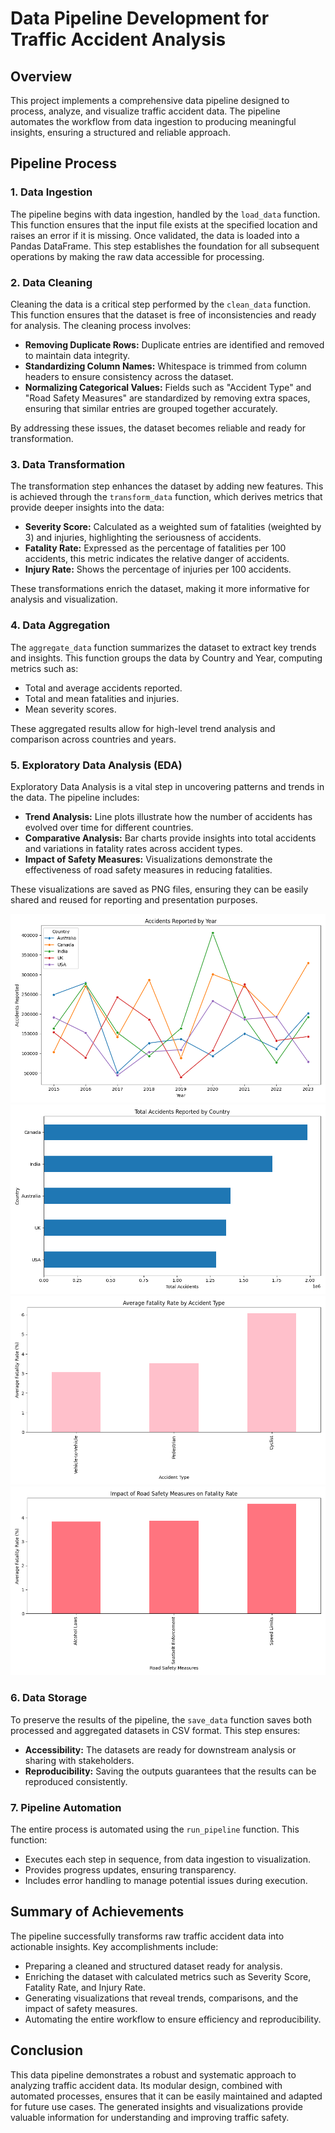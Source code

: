 # Data Pipeline Development for Traffic Accident Analysis

## Overview
This project implements a comprehensive data pipeline designed to process, analyze, and visualize traffic accident data. The pipeline automates the workflow from data ingestion to producing meaningful insights, ensuring a structured and reliable approach.

## Pipeline Process

### 1. Data Ingestion
The pipeline begins with data ingestion, handled by the `load_data` function. This function ensures that the input file exists at the specified location and raises an error if it is missing. Once validated, the data is loaded into a Pandas DataFrame. This step establishes the foundation for all subsequent operations by making the raw data accessible for processing.

### 2. Data Cleaning
Cleaning the data is a critical step performed by the `clean_data` function. This function ensures that the dataset is free of inconsistencies and ready for analysis. The cleaning process involves:

- **Removing Duplicate Rows:** Duplicate entries are identified and removed to maintain data integrity.
- **Standardizing Column Names:** Whitespace is trimmed from column headers to ensure consistency across the dataset.
- **Normalizing Categorical Values:** Fields such as "Accident Type" and "Road Safety Measures" are standardized by removing extra spaces, ensuring that similar entries are grouped together accurately.

By addressing these issues, the dataset becomes reliable and ready for transformation.

### 3. Data Transformation
The transformation step enhances the dataset by adding new features. This is achieved through the `transform_data` function, which derives metrics that provide deeper insights into the data:

- **Severity Score:** Calculated as a weighted sum of fatalities (weighted by 3) and injuries, highlighting the seriousness of accidents.
- **Fatality Rate:** Expressed as the percentage of fatalities per 100 accidents, this metric indicates the relative danger of accidents.
- **Injury Rate:** Shows the percentage of injuries per 100 accidents.

These transformations enrich the dataset, making it more informative for analysis and visualization.

### 4. Data Aggregation
The `aggregate_data` function summarizes the dataset to extract key trends and insights. This function groups the data by Country and Year, computing metrics such as:

- Total and average accidents reported.
- Total and mean fatalities and injuries.
- Mean severity scores.

These aggregated results allow for high-level trend analysis and comparison across countries and years.

### 5. Exploratory Data Analysis (EDA)
Exploratory Data Analysis is a vital step in uncovering patterns and trends in the data. The pipeline includes:

- **Trend Analysis:** Line plots illustrate how the number of accidents has evolved over time for different countries.
- **Comparative Analysis:** Bar charts provide insights into total accidents and variations in fatality rates across accident types.
- **Impact of Safety Measures:** Visualizations demonstrate the effectiveness of road safety measures in reducing fatalities.

These visualizations are saved as PNG files, ensuring they can be easily shared and reused for reporting and presentation purposes.

![alt text](https://github.com/BDT-Masters/Data-Pipeline-Development/blob/main/images/eda_accidents_reported.png)
![alt text](https://github.com/BDT-Masters/Data-Pipeline-Development/blob/main/images/total_accidents_reported.png)
![alt text](https://github.com/BDT-Masters/Data-Pipeline-Development/blob/main/images/average_fatality_rate.png)
![alt text](https://github.com/BDT-Masters/Data-Pipeline-Development/blob/main/images/impact_road_safety_measures.png)

### 6. Data Storage
To preserve the results of the pipeline, the `save_data` function saves both processed and aggregated datasets in CSV format. This step ensures:

- **Accessibility:** The datasets are ready for downstream analysis or sharing with stakeholders.
- **Reproducibility:** Saving the outputs guarantees that the results can be reproduced consistently.

### 7. Pipeline Automation
The entire process is automated using the `run_pipeline` function. This function:

- Executes each step in sequence, from data ingestion to visualization.
- Provides progress updates, ensuring transparency.
- Includes error handling to manage potential issues during execution.

## Summary of Achievements
The pipeline successfully transforms raw traffic accident data into actionable insights. Key accomplishments include:

- Preparing a cleaned and structured dataset ready for analysis.
- Enriching the dataset with calculated metrics such as Severity Score, Fatality Rate, and Injury Rate.
- Generating visualizations that reveal trends, comparisons, and the impact of safety measures.
- Automating the entire workflow to ensure efficiency and reproducibility.

## Conclusion
This data pipeline demonstrates a robust and systematic approach to analyzing traffic accident data. Its modular design, combined with automated processes, ensures that it can be easily maintained and adapted for future use cases. The generated insights and visualizations provide valuable information for understanding and improving traffic safety.

